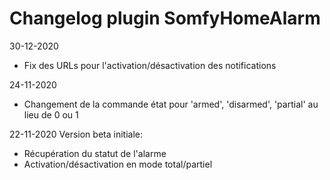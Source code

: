 # Changelog plugin SomfyHomeAlarm

30-12-2020
- Fix des URLs pour l'activation/désactivation des notifications

24-11-2020
- Changement de la commande état pour 'armed', 'disarmed', 'partial' au lieu de 0 ou 1

22-11-2020
Version beta initiale:
- Récupération du statut de l'alarme
- Activation/désactivation en mode total/partiel

